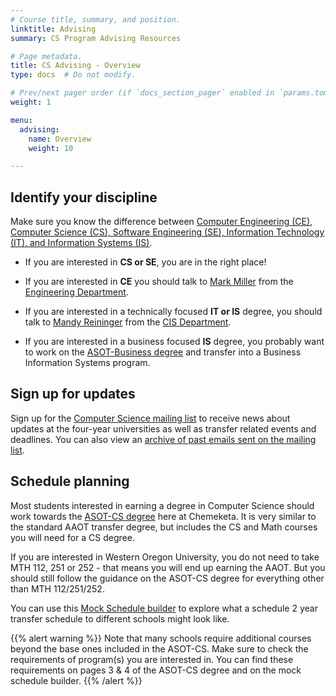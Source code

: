 ```yaml
---
# Course title, summary, and position.
linktitle: Advising
summary: CS Program Advising Resources

# Page metadata.
title: CS Advising - Overview
type: docs  # Do not modify.

# Prev/next pager order (if `docs_section_pager` enabled in `params.toml`)
weight: 1

menu:
  advising:
    name: Overview
    weight: 10

---
```


## Identify your discipline

Make sure you know the difference between [Computer Engineering (CE), Computer Science (CS),
Software Engineering (SE), Information Technology (IT), and Information Systems (IS)](http://computerscience.chemeketa.edu/cs160Reader/ComputingFields/index.html).

* If you are interested in **CS or SE**, you are in the right place!

* If you are interested in **CE** you should talk to
[Mark Miller](mailto:mark.miller@chemeketa.edu) from the
[Engineering Department](https://www.chemeketa.edu/programs-classes/program-finder/engineering/).

* If you are interested in a technically focused **IT or IS** degree, you should talk to
[Mandy Reininger](mailto:mandy.reininger@chemeketa.edu) from the
[CIS Department](https://www.chemeketa.edu/programs-classes/program-finder/computer-information-systems/).

* If you are interested in a business focused **IS** degree, you probably want to work on the
[ASOT-Business degree](https://www.chemeketa.edu/programs-classes/degrees/) and transfer into a
Business Information Systems program.

## Sign up for updates

Sign up for the [Computer Science mailing list](http://eepurl.com/bhlDT1) to receive news about
updates at the four-year universities as well as transfer related events and deadlines. You can
also view an [archive of past emails sent on the mailing list](https://us10.campaign-archive.com/home/?u=80c5b042ad9fa8e70edde9296&id=bd7a5c549c).

## Schedule planning

Most students interested in earning a degree in Computer Science should work towards the
[ASOT-CS degree](https://www.chemeketa.edu/media/content-assets/documents/pdf/degrees/ASOT---CS-Degree-Requirements-and-Advising-Guide.pdf) here at
Chemeketa. It is very similar to the standard AAOT transfer degree, but includes the CS and Math
courses you will need for a CS degree.

If you are interested in Western Oregon University, you do not need to take MTH 112, 251 or 252 -
that means you will end up earning the AAOT. But you should still follow the guidance on the
ASOT-CS degree for everything other than MTH 112/251/252.

You can use this [Mock Schedule builder](/advising/mock_schedule/) to explore 
what a schedule 2 year transfer schedule to different schools might look like.

{{% alert warning %}}
Note that many schools require additional courses beyond the base ones included in the ASOT-CS.
Make sure to check the requirements of program(s) you are interested in. You can find these
requirements on pages 3 & 4 of the ASOT-CS degree and on the mock schedule builder.
{{% /alert %}}
